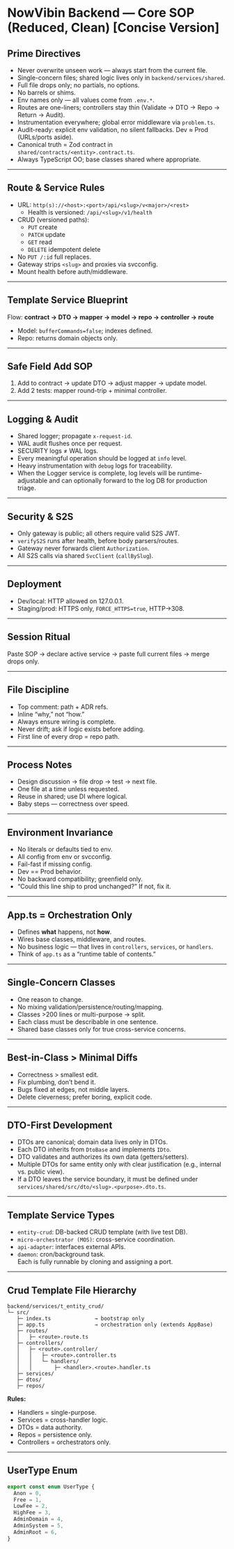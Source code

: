 # NowVibin Backend — Core SOP (Reduced, Clean) [Concise Version]

## Prime Directives
- Never overwrite unseen work — always start from the current file.  
- Single-concern files; shared logic lives only in `backend/services/shared`.  
- Full file drops only; no partials, no options.  
- No barrels or shims.  
- Env names only — all values come from `.env.*`.  
- Routes are one-liners; controllers stay thin (Validate → DTO → Repo → Return → Audit).  
- Instrumentation everywhere; global error middleware via `problem.ts`.  
- Audit-ready: explicit env validation, no silent fallbacks. Dev ≈ Prod (URLs/ports aside).  
- Canonical truth = Zod contract in `shared/contracts/<entity>.contract.ts`.  
- Always TypeScript OO; base classes shared where appropriate.

---

## Route & Service Rules
- URL: `http(s)://<host>:<port>/api/<slug>/v<major>/<rest>`  
  - Health is versioned: `/api/<slug>/v1/health`  
- CRUD (versioned paths):  
  - `PUT` create  
  - `PATCH` update  
  - `GET` read  
  - `DELETE` idempotent delete  
- No `PUT /:id` full replaces.  
- Gateway strips `<slug>` and proxies via svcconfig.  
- Mount health before auth/middleware.

---

## Template Service Blueprint
Flow: **contract → DTO → mapper → model → repo → controller → route**  
- Model: `bufferCommands=false`; indexes defined.  
- Repo: returns domain objects only.

---

## Safe Field Add SOP
1. Add to contract → update DTO → adjust mapper → update model.  
2. Add 2 tests: mapper round-trip + minimal controller.

---

## Logging & Audit
- Shared logger; propagate `x-request-id`.  
- WAL audit flushes once per request.  
- SECURITY logs ≠ WAL logs.  
- Every meaningful operation should be logged at `info` level.  
- Heavy instrumentation with `debug` logs for traceability.  
- When the Logger service is complete, log levels will be runtime-adjustable and can optionally forward to the log DB for production triage.

---

## Security & S2S
- Only gateway is public; all others require valid S2S JWT.  
- `verifyS2S` runs after health, before body parsers/routes.  
- Gateway never forwards client `Authorization`.  
- All S2S calls via shared `SvcClient` (`callBySlug`).

---

## Deployment
- Dev/local: HTTP allowed on 127.0.0.1.  
- Staging/prod: HTTPS only, `FORCE_HTTPS=true`, HTTP→308.

---

## Session Ritual
Paste SOP → declare active service → paste full current files → merge drops only.

---

## File Discipline
- Top comment: path + ADR refs.  
- Inline “why,” not “how.”  
- Always ensure wiring is complete.  
- Never drift; ask if logic exists before adding.  
- First line of every drop = repo path.

---

## Process Notes
- Design discussion → file drop → test → next file.  
- One file at a time unless requested.  
- Reuse in shared; use DI where logical.  
- Baby steps — correctness over speed.

---

## Environment Invariance
- No literals or defaults tied to env.  
- All config from env or svcconfig.  
- Fail-fast if missing config.  
- Dev == Prod behavior.  
- No backward compatibility; greenfield only.  
- “Could this line ship to prod unchanged?” If not, fix it.

---

## App.ts = Orchestration Only
- Defines **what** happens, not **how**.  
- Wires base classes, middleware, and routes.  
- No business logic — that lives in `controllers`, `services`, or `handlers`.  
- Think of `app.ts` as a “runtime table of contents.”

---

## Single-Concern Classes
- One reason to change.  
- No mixing validation/persistence/routing/mapping.  
- Classes >200 lines or multi-purpose → split.  
- Each class must be describable in one sentence.  
- Shared base classes only for true cross-service concerns.

---

## Best-in-Class > Minimal Diffs
- Correctness > smallest edit.  
- Fix plumbing, don’t bend it.  
- Bugs fixed at edges, not middle layers.  
- Delete cleverness; prefer boring, explicit code.

---

## DTO-First Development
- DTOs are canonical; domain data lives only in DTOs.  
- Each DTO inherits from `DtoBase` and implements `IDto`.  
- DTO validates and authorizes its own data (getters/setters).  
- Multiple DTOs for same entity only with clear justification (e.g., internal vs. public view).  
- If a DTO leaves the service boundary, it must be defined under `services/shared/src/dto/<slug>.<purpose>.dto.ts`.

---

## Template Service Types
- `entity-crud`: DB-backed CRUD template (with live test DB).  
- `micro-orchestrator (MOS)`: cross-service coordination.  
- `api-adapter`: interfaces external APIs.  
- `daemon`: cron/background task.  
Each is fully runnable by cloning and assigning a port.

---

## Crud Template File Hierarchy
```
backend/services/t_entity_crud/
└─ src/
   ├─ index.ts              → bootstrap only
   ├─ app.ts                → orchestration only (extends AppBase)
   ├─ routes/
   │   ├─ <route>.route.ts
   ├─ controllers/
   │   ├─ <route>.controller/
   │   │   ├─ <route>.controller.ts
   │   │   └─ handlers/
   │   │       ├─ <handler>.<route>.handler.ts
   ├─ services/
   ├─ dtos/
   ├─ repos/
```

**Rules:**  
- Handlers = single-purpose.  
- Services = cross-handler logic.  
- DTOs = data authority.  
- Repos = persistence only.  
- Controllers = orchestrators only.

---

## UserType Enum
```ts
export const enum UserType {
  Anon = 0,
  Free = 1,
  LowFee = 2,
  HighFee = 3,
  AdminDomain = 4,
  AdminSystem = 5,
  AdminRoot = 6,
}
```
